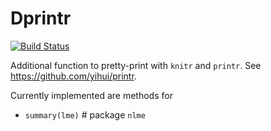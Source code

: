 # Dprintr

[![Build Status](https://travis-ci.org/dmenne/dknitprintr.svg?branch=master)](https://travis-ci.org/dmenne/dknitprintr)

Additional function to pretty-print with `knitr` and `printr`. See https://github.com/yihui/printr.

Currently implemented are methods for

- `summary(lme)` # package `nlme`


